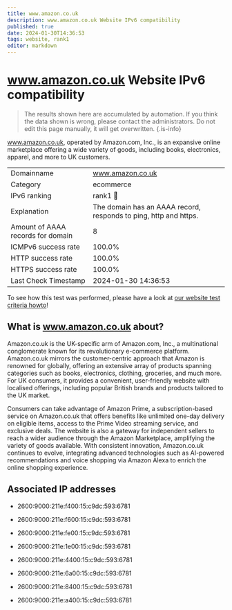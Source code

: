 ```yaml
---
title: www.amazon.co.uk
description: www.amazon.co.uk Website IPv6 compatibility
published: true
date: 2024-01-30T14:36:53
tags: website, rank1
editor: markdown
---
```


# www.amazon.co.uk Website IPv6 compatibility

> The results shown here are accumulated by automation. If you think the data shown is wrong, please contact the administrators. 
> Do not edit this page manually, it will get overwritten.
{.is-info}

www.amazon.co.uk, operated by Amazon.com, Inc., is an expansive online marketplace offering a wide variety of goods, including books, electronics, apparel, and more to UK customers.


|   |   |
| - | - |
| Domainname | www.amazon.co.uk
| Category | ecommerce |
| IPv6 ranking | rank1 :1st_place_medal: |
| Explanation | The domain has an AAAA record, responds to ping, http and https. |
| Amount of AAAA records for domain | 8 |
| ICMPv6 success rate | 100.0%|
| HTTP success rate | 100.0% |
| HTTPS success rate | 100.0% |
| Last Check Timestamp | 2024-01-30 14:36:53 |

To see how this test was performed, please have a look at [our website test criteria howto](/howto/testcriteria/website)!


## What is www.amazon.co.uk about?
Amazon.co.uk is the UK-specific arm of Amazon.com, Inc., a multinational conglomerate known for its revolutionary e-commerce platform. Amazon.co.uk mirrors the customer-centric approach that Amazon is renowned for globally, offering an extensive array of products spanning categories such as books, electronics, clothing, groceries, and much more. For UK consumers, it provides a convenient, user-friendly website with localised offerings, including popular British brands and products tailored to the UK market.

Consumers can take advantage of Amazon Prime, a subscription-based service on Amazon.co.uk that offers benefits like unlimited one-day delivery on eligible items, access to the Prime Video streaming service, and exclusive deals. The website is also a gateway for independent sellers to reach a wider audience through the Amazon Marketplace, amplifying the variety of goods available. With consistent innovation, Amazon.co.uk continues to evolve, integrating advanced technologies such as AI-powered recommendations and voice shopping via Amazon Alexa to enrich the online shopping experience.



## Associated IP addresses

- 2600:9000:211e:f400:15:c9dc:593:6781

- 2600:9000:211e:f600:15:c9dc:593:6781

- 2600:9000:211e:fe00:15:c9dc:593:6781

- 2600:9000:211e:1e00:15:c9dc:593:6781

- 2600:9000:211e:4400:15:c9dc:593:6781

- 2600:9000:211e:6a00:15:c9dc:593:6781

- 2600:9000:211e:8400:15:c9dc:593:6781

- 2600:9000:211e:a400:15:c9dc:593:6781

